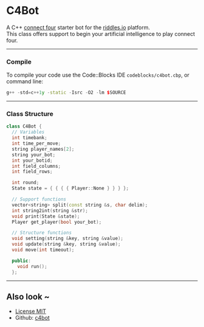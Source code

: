 # C4Bot

A C++ [connect four](https://playground.riddles.io/competitions/four-in-a-row) starter bot for the [riddles.io](https://www.riddles.io) platform.    
This class offers support to begin your artificial intelligence to play connect four.    
    
----

### Compile
    
To compile your code use the Code::Blocks IDE `codeblocks/c4bot.cbp`, or command line:    
    

```cpp
g++ -std=c++1y -static -Isrc -O2 -lm $SOURCE
```
    
----

### Class Structure

```cpp
class C4Bot {
  // Variables
  int timebank;
  int time_per_move;
  string player_names[2];
  string your_bot;
  int your_botid;
  int field_columns;
  int field_rows;

  int round;
  State state = { { { { Player::None } } } };

  // Support functions
  vector<string> split(const string &s, char delim);
  int string2int(string &str);
  void print(State &state);
  Player get_player(bool your_bot);

  // Structure functions
  void setting(string &key, string &value);
  void update(string &key, string &value);
  void move(int timeout);

  public:
    void run();
  };
```
    
----
   
## Also look ~
    
* [License MIT](https://opensource.org/licenses/MIT)
* Github: [c4bot](https://github.com/afvanwoudenberg/c4bot)
